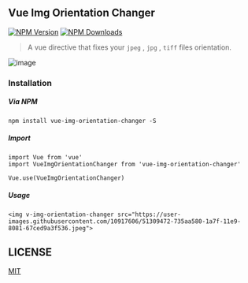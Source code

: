 ## Vue Img Orientation Changer

[![NPM Version][npm-image]][npm-url]
[![NPM Downloads][downloads-image]][downloads-url]

> A vue directive that fixes your `jpeg` , `jpg` , `tiff` files orientation.

![image](https://user-images.githubusercontent.com/10917606/51384914-b0469b00-1b58-11e9-924b-53c8ae374c2c.png)


### Installation

##### Via NPM
```
npm install vue-img-orientation-changer -S
```

##### Import 
```
import Vue from 'vue'
import VueImgOrientationChanger from 'vue-img-orientation-changer'

Vue.use(VueImgOrientationChanger)
```

##### Usage
```
<img v-img-orientation-changer src="https://user-images.githubusercontent.com/10917606/51309472-735aa580-1a7f-11e9-8081-67ced9a3f536.jpeg">
```

## LICENSE

[MIT](LICENSE)

[npm-image]: https://img.shields.io/npm/v/vue-img-orientation-changer.svg
[npm-url]: https://npmjs.org/package/vue-img-orientation-changer
[downloads-image]: https://img.shields.io/npm/dm/vue-img-orientation-changer.svg
[downloads-url]: https://npmjs.org/package/vue-img-orientation-changer
